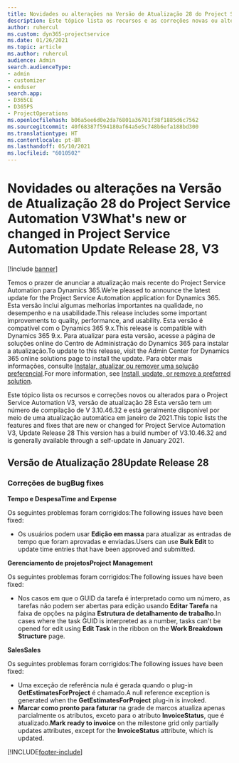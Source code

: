 ```yaml
---
title: Novidades ou alterações na Versão de Atualização 28 do Project Service Automation V3
description: Este tópico lista os recursos e as correções novas ou alteradas disponíveis na Versão de Atualização 28 do Project Service Automation V3.
author: ruhercul
ms.custom: dyn365-projectservice
ms.date: 01/26/2021
ms.topic: article
ms.author: ruhercul
audience: Admin
search.audienceType:
- admin
- customizer
- enduser
search.app:
- D365CE
- D365PS
- ProjectOperations
ms.openlocfilehash: b06a5ee6d0e2da76801a36701f38f1885d6c7562
ms.sourcegitcommit: 40f68387f594180af64a5e5c748b6efa188bd300
ms.translationtype: HT
ms.contentlocale: pt-BR
ms.lasthandoff: 05/10/2021
ms.locfileid: "6010502"
---
```

# <a name="whats-new-or-changed-in-project-service-automation-update-release-28-v3"></a><span data-ttu-id="1e686-103">Novidades ou alterações na Versão de Atualização 28 do Project Service Automation V3</span><span class="sxs-lookup"><span data-stu-id="1e686-103">What's new or changed in Project Service Automation Update Release 28, V3</span></span>

[!include [banner](../includes/psa-now-project-operations.md)]

<span data-ttu-id="1e686-104">Temos o prazer de anunciar a atualização mais recente do Project Service Automation para Dynamics 365.</span><span class="sxs-lookup"><span data-stu-id="1e686-104">We’re pleased to announce the latest update for the Project Service Automation application for Dynamics 365.</span></span> <span data-ttu-id="1e686-105">Esta versão inclui algumas melhorias importantes na qualidade, no desempenho e na usabilidade.</span><span class="sxs-lookup"><span data-stu-id="1e686-105">This release includes some important improvements to quality, performance, and usability.</span></span> <span data-ttu-id="1e686-106">Esta versão é compatível com o Dynamics 365 9.x.</span><span class="sxs-lookup"><span data-stu-id="1e686-106">This release is compatible with Dynamics 365 9.x.</span></span> <span data-ttu-id="1e686-107">Para atualizar para esta versão, acesse a página de soluções online do Centro de Administração do Dynamics 365 para instalar a atualização.</span><span class="sxs-lookup"><span data-stu-id="1e686-107">To update to this release, visit the Admin Center for Dynamics 365 online solutions page to install the update.</span></span> <span data-ttu-id="1e686-108">Para obter mais informações, consulte [Instalar, atualizar ou remover uma solução preferencial](/power-platform/admin/install-remove-preferred-solution).</span><span class="sxs-lookup"><span data-stu-id="1e686-108">For more information, see [Install, update, or remove a preferred solution](/power-platform/admin/install-remove-preferred-solution).</span></span>

<span data-ttu-id="1e686-109">Este tópico lista os recursos e correções novos ou alterados para o Project Service Automation V3, versão de atualização 28 Esta versão tem um número de compilação de V 3.10.46.32 e está geralmente disponível por meio de uma atualização automática em janeiro de 2021.</span><span class="sxs-lookup"><span data-stu-id="1e686-109">This topic lists the features and fixes that are new or changed for Project Service Automation V3, Update Release 28 This version has a build number of V3.10.46.32 and is generally available through a self-update in January 2021.</span></span>

## <a name="update-release-28"></a><span data-ttu-id="1e686-110">Versão de Atualização 28</span><span class="sxs-lookup"><span data-stu-id="1e686-110">Update Release 28</span></span>

### <a name="bug-fixes"></a><span data-ttu-id="1e686-111">Correções de bug</span><span class="sxs-lookup"><span data-stu-id="1e686-111">Bug fixes</span></span>

<span data-ttu-id="1e686-112">**Tempo e Despesa**</span><span class="sxs-lookup"><span data-stu-id="1e686-112">**Time and Expense**</span></span>

<span data-ttu-id="1e686-113">Os seguintes problemas foram corrigidos:</span><span class="sxs-lookup"><span data-stu-id="1e686-113">The following issues have been fixed:</span></span>

- <span data-ttu-id="1e686-114">Os usuários podem usar **Edição em massa** para atualizar as entradas de tempo que foram aprovadas e enviadas.</span><span class="sxs-lookup"><span data-stu-id="1e686-114">Users can use **Bulk Edit** to update time entries that have been approved and submitted.</span></span>

<span data-ttu-id="1e686-115">**Gerenciamento de projetos**</span><span class="sxs-lookup"><span data-stu-id="1e686-115">**Project Management**</span></span>

<span data-ttu-id="1e686-116">Os seguintes problemas foram corrigidos:</span><span class="sxs-lookup"><span data-stu-id="1e686-116">The following issues have been fixed:</span></span>

- <span data-ttu-id="1e686-117">Nos casos em que o GUID da tarefa é interpretado como um número, as tarefas não podem ser abertas para edição usando **Editar Tarefa** na faixa de opções na página **Estrutura de detalhamento de trabalho**.</span><span class="sxs-lookup"><span data-stu-id="1e686-117">In cases where the task GUID is interpreted as a number, tasks can't be opened for edit using **Edit Task** in the ribbon on the **Work Breakdown Structure** page.</span></span>

<span data-ttu-id="1e686-118">**Sales**</span><span class="sxs-lookup"><span data-stu-id="1e686-118">**Sales**</span></span>

<span data-ttu-id="1e686-119">Os seguintes problemas foram corrigidos:</span><span class="sxs-lookup"><span data-stu-id="1e686-119">The following issues have been fixed:</span></span>

- <span data-ttu-id="1e686-120">Uma exceção de referência nula é gerada quando o plug-in **GetEstimatesForProject** é chamado.</span><span class="sxs-lookup"><span data-stu-id="1e686-120">A null reference exception is generated when the **GetEstimatesForProject** plug-in is invoked.</span></span>
- <span data-ttu-id="1e686-121">**Marcar como pronto para faturar** na grade de marcos atualiza apenas parcialmente os atributos, exceto para o atributo **InvoiceStatus**, que é atualizado.</span><span class="sxs-lookup"><span data-stu-id="1e686-121">**Mark ready to invoice** on the milestone grid only partially updates attributes, except for the **InvoiceStatus** attribute, which is updated.</span></span>



[!INCLUDE[footer-include](../includes/footer-banner.md)]